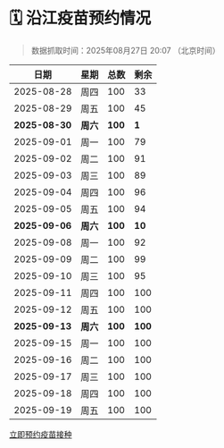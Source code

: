 # 🗓️ 沿江疫苗预约情况

> 数据抓取时间：2025年08月27日 20:07 （北京时间）

| 日期 | 星期 | 总数 | 剩余 |
|------|------|------|------|
| 2025-08-28 | 周四 | 100 | 33 |
| 2025-08-29 | 周五 | 100 | 45 |
| **2025-08-30** | **周六** | **100** | **1** |
| 2025-09-01 | 周一 | 100 | 79 |
| 2025-09-02 | 周二 | 100 | 91 |
| 2025-09-03 | 周三 | 100 | 89 |
| 2025-09-04 | 周四 | 100 | 96 |
| 2025-09-05 | 周五 | 100 | 94 |
| **2025-09-06** | **周六** | **100** | **10** |
| 2025-09-08 | 周一 | 100 | 92 |
| 2025-09-09 | 周二 | 100 | 99 |
| 2025-09-10 | 周三 | 100 | 95 |
| 2025-09-11 | 周四 | 100 | 100 |
| 2025-09-12 | 周五 | 100 | 100 |
| **2025-09-13** | **周六** | **100** | **100** |
| 2025-09-15 | 周一 | 100 | 100 |
| 2025-09-16 | 周二 | 100 | 100 |
| 2025-09-17 | 周三 | 100 | 100 |
| 2025-09-18 | 周四 | 100 | 100 |
| 2025-09-19 | 周五 | 100 | 100 |


<div class="button-container">
<a class="btn" href="http://yfzweb.ishequ.net/#/login" target="_blank">立即预约疫苗接种</a>
</div>
